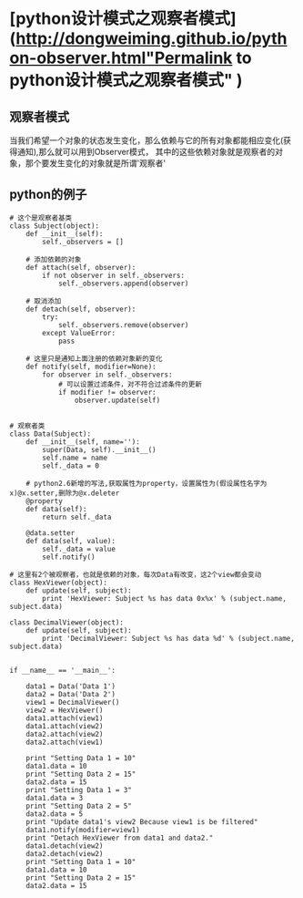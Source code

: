 #  [python设计模式之观察者模式](http://dongweiming.github.io/python-observer.html"Permalink to python设计模式之观察者模式" )

## 观察者模式

当我们希望一个对象的状态发生变化，那么依赖与它的所有对象都能相应变化(获得通知),那么就可以用到Observer模式，
其中的这些依赖对象就是观察者的对象，那个要发生变化的对象就是所谓'观察者'

## python的例子

    
    
    # 这个是观察者基类
    class Subject(object):
        def __init__(self):
            self._observers = []
    
        # 添加依赖的对象
        def attach(self, observer):
            if not observer in self._observers:
                self._observers.append(observer)
    
        # 取消添加
        def detach(self, observer):
            try:
                self._observers.remove(observer)
            except ValueError:
                pass
    
        # 这里只是通知上面注册的依赖对象新的变化
        def notify(self, modifier=None):
            for observer in self._observers:
                # 可以设置过滤条件，对不符合过滤条件的更新
                if modifier != observer:
                    observer.update(self)
    
    
    # 观察者类
    class Data(Subject):
        def __init__(self, name=''):
            super(Data, self).__init__()
            self.name = name
            self._data = 0
    
        # python2.6新增的写法,获取属性为property，设置属性为(假设属性名字为x)@x.setter,删除为@x.deleter
        @property
        def data(self):
            return self._data
    
        @data.setter
        def data(self, value):
            self._data = value
            self.notify()
    
    # 这里有2个被观察者，也就是依赖的对象，每次Data有改变，这2个view都会变动
    class HexViewer(object):
        def update(self, subject):
            print 'HexViewer: Subject %s has data 0x%x' % (subject.name, subject.data)
    
    class DecimalViewer(object):
        def update(self, subject):
            print 'DecimalViewer: Subject %s has data %d' % (subject.name, subject.data)
    
    
    if __name__ == '__main__':
    
        data1 = Data('Data 1')
        data2 = Data('Data 2')
        view1 = DecimalViewer()
        view2 = HexViewer()
        data1.attach(view1)
        data1.attach(view2)
        data2.attach(view2)
        data2.attach(view1)
    
        print "Setting Data 1 = 10"
        data1.data = 10
        print "Setting Data 2 = 15"
        data2.data = 15
        print "Setting Data 1 = 3"
        data1.data = 3
        print "Setting Data 2 = 5"
        data2.data = 5
        print "Update data1's view2 Because view1 is be filtered"
        data1.notify(modifier=view1)  
        print "Detach HexViewer from data1 and data2."
        data1.detach(view2)
        data2.detach(view2)
        print "Setting Data 1 = 10"
        data1.data = 10
        print "Setting Data 2 = 15"
        data2.data = 15
    


